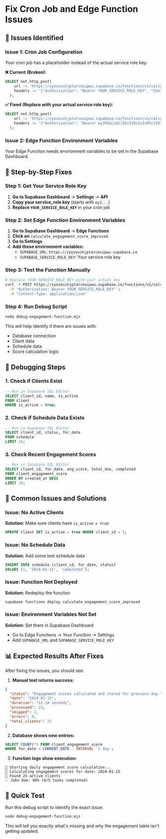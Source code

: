 # Fix Cron Job and Edge Function Issues

## 🚨 Issues Identified

### Issue 1: Cron Job Configuration
Your cron job has a placeholder instead of the actual service role key:

**❌ Current (Broken):**
```sql
SELECT net.http_post(
    url := 'https://zyozeuihjptarceuipwu.supabase.co/functions/v1/calculate_engagement_score_improved',
    headers := '{"Authorization": "Bearer YOUR_SERVICE_ROLE_KEY", "Content-Type": "application/json"}'
  );
```

**✅ Fixed (Replace with your actual service role key):**
```sql
SELECT net.http_post(
    url := 'https://zyozeuihjptarceuipwu.supabase.co/functions/v1/calculate_engagement_score_improved',
    headers := '{"Authorization": "Bearer eyJhbGciOiJIUzI1NiIsInR5cCI6IkpXVCJ9...", "Content-Type": "application/json"}'
  );
```

### Issue 2: Edge Function Environment Variables
Your Edge Function needs environment variables to be set in the Supabase Dashboard.

## 🔧 Step-by-Step Fixes

### Step 1: Get Your Service Role Key
1. **Go to Supabase Dashboard** → **Settings** → **API**
2. **Copy your service_role key** (starts with `eyJ...`)
3. **Replace `YOUR_SERVICE_ROLE_KEY`** in your cron job

### Step 2: Set Edge Function Environment Variables
1. **Go to Supabase Dashboard** → **Edge Functions**
2. **Click on** `calculate_engagement_score_improved`
3. **Go to Settings**
4. **Add these environment variables:**
   - `SUPABASE_URL`: `https://zyozeuihjptarceuipwu.supabase.co`
   - `SUPABASE_SERVICE_ROLE_KEY`: Your service role key

### Step 3: Test the Function Manually
```bash
# Replace YOUR_SERVICE_ROLE_KEY with your actual key
curl -X POST https://zyozeuihjptarceuipwu.supabase.co/functions/v1/calculate_engagement_score_improved \
  -H "Authorization: Bearer YOUR_SERVICE_ROLE_KEY" \
  -H "Content-Type: application/json"
```

### Step 4: Run Debug Script
```bash
node debug-engagement-function.mjs
```

This will help identify if there are issues with:
- Database connection
- Client data
- Schedule data
- Score calculation logic

## 🧪 Debugging Steps

### 1. Check if Clients Exist
```sql
-- Run in Supabase SQL Editor
SELECT client_id, name, is_active 
FROM client 
WHERE is_active = true;
```

### 2. Check if Schedule Data Exists
```sql
-- Run in Supabase SQL Editor
SELECT client_id, status, for_date 
FROM schedule 
LIMIT 10;
```

### 3. Check Recent Engagement Scores
```sql
-- Run in Supabase SQL Editor
SELECT client_id, for_date, eng_score, total_due, completed 
FROM client_engagement_score 
ORDER BY created_at DESC 
LIMIT 10;
```

## 🎯 Common Issues and Solutions

### Issue: No Active Clients
**Solution:** Make sure clients have `is_active = true`
```sql
UPDATE client SET is_active = true WHERE client_id = 1;
```

### Issue: No Schedule Data
**Solution:** Add some test schedule data
```sql
INSERT INTO schedule (client_id, for_date, status) 
VALUES (1, '2024-01-15', 'completed');
```

### Issue: Function Not Deployed
**Solution:** Redeploy the function
```bash
supabase functions deploy calculate_engagement_score_improved
```

### Issue: Environment Variables Not Set
**Solution:** Set them in Supabase Dashboard
- Go to Edge Functions → Your Function → Settings
- Add `SUPABASE_URL` and `SUPABASE_SERVICE_ROLE_KEY`

## 📊 Expected Results After Fixes

After fixing the issues, you should see:

1. **Manual test returns success:**
```json
{
  "status": "Engagement scores calculated and stored for previous day.",
  "date": "2024-01-15",
  "duration": "12.34 seconds",
  "processed": 23,
  "skipped": 2,
  "errors": 0,
  "total_clients": 25
}
```

2. **Database shows new entries:**
```sql
SELECT COUNT(*) FROM client_engagement_score 
WHERE for_date = CURRENT_DATE - INTERVAL '1 day';
```

3. **Function logs show execution:**
```
🚀 Starting daily engagement score calculation...
📅 Calculating engagement scores for date: 2024-01-15
👥 Found 25 active clients
✅ John Doe: 80% (4/5 tasks completed)
```

## 🎉 Quick Test

Run this debug script to identify the exact issue:

```bash
node debug-engagement-function.mjs
```

This will tell you exactly what's missing and why the engagement table isn't getting updated. 